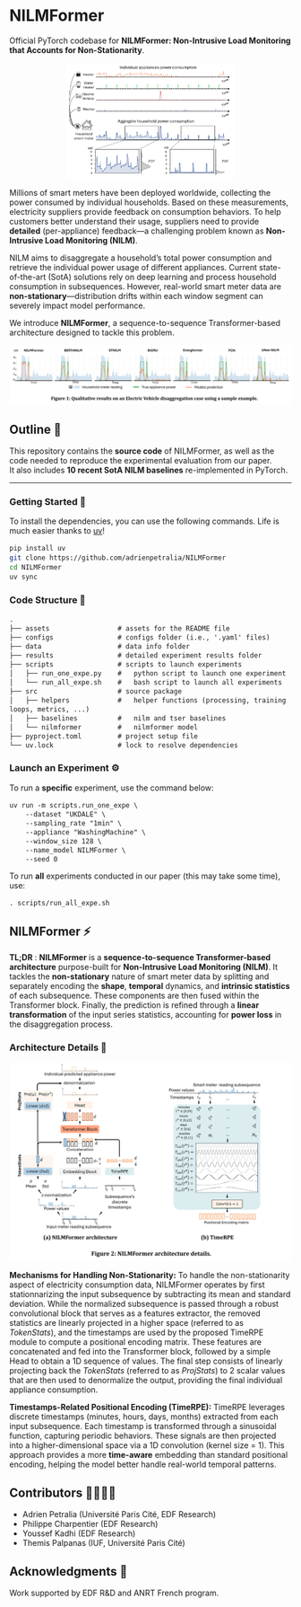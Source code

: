 # NILMFormer

Official PyTorch codebase for **NILMFormer: Non-Intrusive Load Monitoring that Accounts for Non-Stationarity**.

<p align="center">
    <img width="300" src="https://github.com/adrienpetralia/NILMFormer/blob/main/assets/intro.png" alt="Intro">
</p>

Millions of smart meters have been deployed worldwide, collecting the power consumed by individual households. Based on these measurements, electricity suppliers provide feedback on consumption behaviors. To help customers better understand their usage, suppliers need to provide **detailed** (per-appliance) feedback—a challenging problem known as **Non-Intrusive Load Monitoring (NILM)**.

NILM aims to disaggregate a household’s total power consumption and retrieve the individual power usage of different appliances. Current state-of-the-art (SotA) solutions rely on deep learning and process household consumption in subsequences. However, real-world smart meter data are **non-stationary**—distribution drifts within each window segment can severely impact model performance.

We introduce **NILMFormer**, a sequence-to-sequence Transformer-based architecture designed to tackle this problem.

<p align="center">
    <img width="700" src="https://github.com/adrienpetralia/NILMFormer/blob/main/assets/results_sample.png" alt="Results sample">
</p>



## Outline 📝

This repository contains the **source code** of NILMFormer, as well as the code needed to reproduce the experimental evaluation from our paper.  
It also includes **10 recent SotA NILM baselines** re-implemented in PyTorch.

---

### Getting Started 🚀

To install the dependencies, you can use the following commands. Life is much easier thanks to [uv](https://astral.sh/blog/uv)!

```bash
pip install uv
git clone https://github.com/adrienpetralia/NILMFormer
cd NILMFormer
uv sync
```


### Code Structure 📁

```
.
├── assets                 # assets for the README file 
├── configs                # configs folder (i.e., '.yaml' files)
├── data                   # data info folder
├── results                # detailed experiment results folder
├── scripts                # scripts to launch experiments
│   ├── run_one_expe.py    #   python script to launch one experiment
│   └── run_all_expe.sh    #   bash script to launch all experiments
├── src                    # source package
│   ├── helpers            #   helper functions (processing, training loops, metrics, ...)
│   ├── baselines          #   nilm and tser baselines
│   └── nilmformer         #   nilmformer model
├── pyproject.toml         # project setup file
└── uv.lock                # lock to resolve dependencies
```

### Launch an Experiment ⚙️

To run a **specific** experiment, use the command below:
```
uv run -m scripts.run_one_expe \
    --dataset "UKDALE" \
    --sampling_rate "1min" \
    --appliance "WashingMachine" \
    --window_size 128 \
    --name_model NILMFormer \
    --seed 0
```

To run **all** experiments conducted in our paper (this may take some time), use:
```
. scripts/run_all_expe.sh
```

## NILMFormer ⚡

**TL;DR** : **NILMFormer** is a **sequence-to-sequence Transformer-based architecture** purpose-built for **Non-Intrusive Load Monitoring (NILM)**. It tackles the **non-stationary** nature of smart meter data by splitting and separately encoding the **shape**, **temporal** dynamics, and **intrinsic statistics** of each subsequence. These components are then fused within the Transformer block. Finally, the prediction is refined through a **linear transformation** of the input series statistics, accounting for **power loss** in the disaggregation process.

### Architecture Details 🔎

<p align="center">
    <img width="600" src="https://github.com/adrienpetralia/NILMFormer/blob/main/assets/nilmformer_details.png" alt="NILMFormer">
</p>

**Mechanisms for Handling Non-Stationarity:** To handle the non-stationarity aspect of electricity consumption data, NILMFormer operates by first stationnarizing the input subsequence by subtracting its mean and standard deviation.
While the normalized subsequence is passed through a robust convolutional block that serves as a features extractor, the removed statistics are linearly projected in a higher space (referred to as *TokenStats*), and the timestamps are used by the proposed TimeRPE module to compute a positional encoding matrix.
These features are concatenated and fed into the Transformer block, followed by a simple Head to obtain a 1D sequence of values.
The final step consists of linearly projecting back the *TokenStats* (referred to as *ProjStats*) to 2 scalar values that are then used to denormalize the output, providing the final individual appliance consumption.

**Timestamps-Related Positional Encoding (TimeRPE):** TimeRPE leverages discrete timestamps (minutes, hours, days, months) extracted from each input subsequence. Each timestamp is transformed through a sinusoidal function, capturing periodic behaviors. 
These signals are then projected into a higher-dimensional space via a 1D convolution (kernel size = 1). 
This approach provides a more **time-aware** embedding than standard positional encoding, helping the model better handle real-world temporal patterns. 


## Contributors 👨‍👨‍👦‍👦

* Adrien Petralia (Université Paris Cité, EDF Research)
* Philippe Charpentier (EDF Research)
* Youssef Kadhi (EDF Research)
* Themis Palpanas (IUF, Université Paris Cité) 


## Acknowledgments 🎅

Work supported by EDF R&D and ANRT French program.
